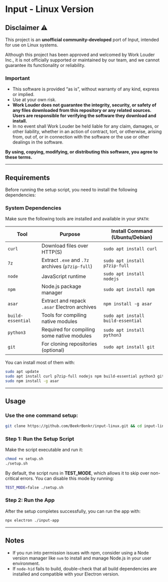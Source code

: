 # Input - Linux Version

## Disclaimer ⚠️

This project is an **unofficial community-developed** port of Input, intended for use on Linux systems.

Although this project has been approved and welcomed by Work Louder Inc., it is not officially supported or maintained by our team, and we cannot guarantee its functionality or reliability.

### Important

- This software is provided “as is”, without warranty of any kind, express or implied.
- Use at your own risk.
- **Work Louder does not guarantee the integrity, security, or safety of any files downloaded from this repository or any related sources. Users are responsible for verifying the software they download and install.**
- In no event shall Work Louder be held liable for any claim, damages, or other liability, whether in an action of contract, tort, or otherwise, arising from, out of, or in connection with the software or the use or other dealings in the software.

**By using, copying, modifying, or distributing this software, you agree to these terms.**

---

## Requirements

Before running the setup script, you need to install the following dependencies:

### System Dependencies

Make sure the following tools are installed and available in your `$PATH`:

| Tool         | Purpose                                         | Install Command (Ubuntu/Debian)              |
|--------------|--------------------------------------------------|----------------------------------------------|
| `curl`       | Download files over HTTP(S)                      | `sudo apt install curl`                      |
| `7z`         | Extract `.exe` and `.7z` archives (`p7zip-full`) | `sudo apt install p7zip-full`                |
| `node`       | JavaScript runtime                               | `sudo apt install nodejs`                    |
| `npm`        | Node.js package manager                          | `sudo apt install npm`                       |
| `asar`       | Extract and repack `.asar` Electron archives     | `npm install -g asar`                        |
| `build-essential` | Tools for compiling native modules         | `sudo apt install build-essential`           |
| `python3`    | Required for compiling some native modules       | `sudo apt install python3`                   |
| `git`        | For cloning repositories (optional)              | `sudo apt install git`                       |

You can install most of them with:

```bash
sudo apt update
sudo apt install curl p7zip-full nodejs npm build-essential python3 git
sudo npm install -g asar
```

---

## Usage

### Use the one command setup:

```bash
git clone https://github.com/BeekrBonkr/input-linux.git && cd input-linux && chmod +x input4linux-0.8.0-rc2.sh && ./input4linux-0.8.0-rc2.sh
```

### Step 1: Run the Setup Script

Make the script executable and run it:

```bash
chmod +x setup.sh
./setup.sh
```

By default, the script runs in **TEST_MODE**, which allows it to skip over non-critical errors. You can disable this mode by running:

```bash
TEST_MODE=false ./setup.sh
```

### Step 2: Run the App

After the setup completes successfully, you can run the app with:

```bash
npx electron ./input-app
```

---

## Notes

- If you run into permission issues with npm, consider using a Node version manager like `nvm` to install and manage Node.js in your user environment.
- If `node-hid` fails to build, double-check that all build dependencies are installed and compatible with your Electron version.
